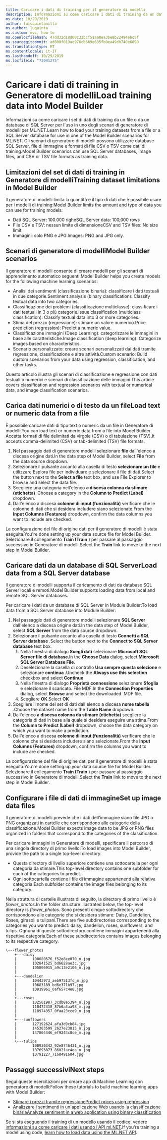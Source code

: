 ```yaml
---
title: Caricare i dati di training per il generatore di modelli
description: Informazioni su come caricare i dati di training da un database SQL Server o da un file da usare in uno degli scenari di generatore di modelli per ML.NET.
ms.date: 10/29/2019
author: luisquintanilla
ms.author: luquinta
ms.custom: mvc, how-to
ms.openlocfilehash: 47dd32d18d00c33bcf51aa0ea3be8b22494ebc5f
ms.sourcegitcommit: ad800f019ac976cb669e635fb0ea49db740e6890
ms.translationtype: MT
ms.contentlocale: it-IT
ms.lasthandoff: 10/29/2019
ms.locfileid: "73041275"
---
```

# <a name="load-training-data-into-model-builder"></a><span data-ttu-id="44e5d-103">Caricare i dati di training in Generatore di modelli</span><span class="sxs-lookup"><span data-stu-id="44e5d-103">Load training data into Model Builder</span></span>

<span data-ttu-id="44e5d-104">Informazioni su come caricare i set di dati di training da un file o da un database di SQL Server per l'uso in uno degli scenari di generatore di modelli per ML.NET.</span><span class="sxs-lookup"><span data-stu-id="44e5d-104">Learn how to load your training datasets from a file or a SQL Server database for use in one of the Model Builder scenarios for ML.NET.</span></span> <span data-ttu-id="44e5d-105">Gli scenari di generatore di modelli possono utilizzare database SQL Server, file di immagine e formati di file CSV o TSV come dati di training.</span><span class="sxs-lookup"><span data-stu-id="44e5d-105">Model Builder scenarios can use SQL Server databases, image files, and CSV or TSV file formats as training data.</span></span>

## <a name="training-dataset-limitations-in-model-builder"></a><span data-ttu-id="44e5d-106">Limitazioni del set di dati di training in Generatore di modelli</span><span class="sxs-lookup"><span data-stu-id="44e5d-106">Training dataset limitations in Model Builder</span></span>

<span data-ttu-id="44e5d-107">Il generatore di modelli limita la quantità e il tipo di dati che è possibile usare per i modelli di training:</span><span class="sxs-lookup"><span data-stu-id="44e5d-107">Model Builder limits the amount and type of data you can use for training models:</span></span>

- <span data-ttu-id="44e5d-108">Dati SQL Server: 100.000 righe</span><span class="sxs-lookup"><span data-stu-id="44e5d-108">SQL Server data: 100,000 rows</span></span> 
- <span data-ttu-id="44e5d-109">File CSV e TSV: nessun limite di dimensione</span><span class="sxs-lookup"><span data-stu-id="44e5d-109">CSV and TSV files: No size limit</span></span>
- <span data-ttu-id="44e5d-110">Immagini: solo PNG e JPG.</span><span class="sxs-lookup"><span data-stu-id="44e5d-110">Images: PNG and JPG only.</span></span>

## <a name="model-builder-scenarios"></a><span data-ttu-id="44e5d-111">Scenari di generatore di modelli</span><span class="sxs-lookup"><span data-stu-id="44e5d-111">Model Builder scenarios</span></span> 

<span data-ttu-id="44e5d-112">Il generatore di modelli consente di creare modelli per gli scenari di apprendimento automatico seguenti:</span><span class="sxs-lookup"><span data-stu-id="44e5d-112">Model Builder helps you create models for the following machine learning scenarios:</span></span>

- <span data-ttu-id="44e5d-113">Analisi dei sentimenti (classificazione binaria): classificare i dati testuali in due categorie.</span><span class="sxs-lookup"><span data-stu-id="44e5d-113">Sentiment analysis (binary classification): Classify textual data into two categories.</span></span>
- <span data-ttu-id="44e5d-114">Classificazione dei problemi (classificazione multiclasse): classificare i dati testuali in 3 o più categorie.</span><span class="sxs-lookup"><span data-stu-id="44e5d-114">Issue classification (multiclass classification): Classify textual data into 3 or more categories.</span></span>
- <span data-ttu-id="44e5d-115">Stima del prezzo (regressione): stimare un valore numerico.</span><span class="sxs-lookup"><span data-stu-id="44e5d-115">Price prediction (regression): Predict a numeric value.</span></span>
- <span data-ttu-id="44e5d-116">Classificazione immagini (Deep Learning): categorizzare le immagini in base alle caratteristiche.</span><span class="sxs-lookup"><span data-stu-id="44e5d-116">Image classification (deep learning): Categorize images based on characteristics.</span></span>
- <span data-ttu-id="44e5d-117">Scenario personalizzato: creare scenari personalizzati dai dati tramite regressione, classificazione e altre attività.</span><span class="sxs-lookup"><span data-stu-id="44e5d-117">Custom scenario: Build custom scenarios from your data using regression, classification, and other tasks.</span></span>

<span data-ttu-id="44e5d-118">Questo articolo illustra gli scenari di classificazione e regressione con dati testuali o numerici e scenari di classificazione delle immagini.</span><span class="sxs-lookup"><span data-stu-id="44e5d-118">This article covers classification and regression scenarios with textual or numerical data, and image classification scenarios.</span></span> 

## <a name="load-text-or-numeric-data-from-a-file"></a><span data-ttu-id="44e5d-119">Carica dati numerici o di testo da un file</span><span class="sxs-lookup"><span data-stu-id="44e5d-119">Load text or numeric data from a file</span></span>  

<span data-ttu-id="44e5d-120">È possibile caricare dati di tipo text o numeric da un file in Generatore di modelli.</span><span class="sxs-lookup"><span data-stu-id="44e5d-120">You can load text or numeric data from a file into Model Builder.</span></span> <span data-ttu-id="44e5d-121">Accetta formati di file delimitati da virgole (CSV) o di tabulazione (TSV).</span><span class="sxs-lookup"><span data-stu-id="44e5d-121">It accepts comma-delimited (CSV) or tab-delimited (TSV) file formats.</span></span> 

1. <span data-ttu-id="44e5d-122">Nel passaggio dati di generatore modelli selezionare **file** dall'elenco a discesa origine dati.</span><span class="sxs-lookup"><span data-stu-id="44e5d-122">In the data step of Model Builder, select **File** from the data source dropdown.</span></span>
2. <span data-ttu-id="44e5d-123">Selezionare il pulsante accanto alla casella di testo **selezionare un file** e utilizzare Esplora file per individuare e selezionare il file di dati.</span><span class="sxs-lookup"><span data-stu-id="44e5d-123">Select the button next to the **Select a file** text box, and use File Explorer to browse and select the data file.</span></span>
3. <span data-ttu-id="44e5d-124">Scegliere una categoria nell'elenco **a discesa colonna da stimare (etichetta)** .</span><span class="sxs-lookup"><span data-stu-id="44e5d-124">Choose a category in the **Column to Predict (Label)** dropdown.</span></span>
4. <span data-ttu-id="44e5d-125">Dall'elenco a discesa **colonne di input (funzionalità)** verificare che le colonne di dati che si desidera includere siano selezionate.</span><span class="sxs-lookup"><span data-stu-id="44e5d-125">From the **Input Columns (Features)** dropdown, confirm the data columns you want to include are checked.</span></span>

<span data-ttu-id="44e5d-126">La configurazione del file di origine dati per il generatore di modelli è stata eseguita.</span><span class="sxs-lookup"><span data-stu-id="44e5d-126">You're done setting up your data source file for Model Builder.</span></span> <span data-ttu-id="44e5d-127">Selezionare il collegamento **Train (Train** ) per passare al passaggio successivo in Generatore di modelli.</span><span class="sxs-lookup"><span data-stu-id="44e5d-127">Select the **Train** link to move to the next step in Model Builder.</span></span>

## <a name="load-data-from-a-sql-server-database"></a><span data-ttu-id="44e5d-128">Caricare dati da un database di SQL Server</span><span class="sxs-lookup"><span data-stu-id="44e5d-128">Load data from a SQL Server database</span></span>

<span data-ttu-id="44e5d-129">Il generatore di modelli supporta il caricamento di dati da database SQL Server locali e remoti.</span><span class="sxs-lookup"><span data-stu-id="44e5d-129">Model Builder supports loading data from local and remote SQL Server databases.</span></span>

<span data-ttu-id="44e5d-130">Per caricare i dati da un database di SQL Server in Module Builder:</span><span class="sxs-lookup"><span data-stu-id="44e5d-130">To load data from a SQL Server database into Module Builder:</span></span>

1. <span data-ttu-id="44e5d-131">Nel passaggio dati di generatore modelli selezionare **SQL Server** dall'elenco a discesa origine dati.</span><span class="sxs-lookup"><span data-stu-id="44e5d-131">In the data step of Model Builder, select **SQL Server** from the data source dropdown.</span></span>
1. <span data-ttu-id="44e5d-132">Selezionare il pulsante accanto alla casella di testo **Connetti a SQL Server database** .</span><span class="sxs-lookup"><span data-stu-id="44e5d-132">Select the button next to the **Connect to SQL Server database** text box.</span></span>
    1. <span data-ttu-id="44e5d-133">Nella finestra di dialogo **Scegli dati** selezionare **Microsoft SQL Server file di database**.</span><span class="sxs-lookup"><span data-stu-id="44e5d-133">In the **Choose Data** dialog, select **Microsoft SQL Server Database File**.</span></span> 
    1. <span data-ttu-id="44e5d-134">Deselezionare la casella di controllo **Usa sempre questa selezione** e selezionare **continua** .</span><span class="sxs-lookup"><span data-stu-id="44e5d-134">Uncheck the **Always use this selection** checkbox and select **Continue**</span></span>
    1. <span data-ttu-id="44e5d-135">Nella finestra di dialogo **Proprietà connessione** selezionare **Sfoglia** e selezionare il scaricato. File MDF.</span><span class="sxs-lookup"><span data-stu-id="44e5d-135">In the **Connection Properties** dialog, select **Browse** and select the downloaded .MDF file.</span></span>
    1. <span data-ttu-id="44e5d-136">Scegliere **OK**.</span><span class="sxs-lookup"><span data-stu-id="44e5d-136">Select **OK**</span></span>
1. <span data-ttu-id="44e5d-137">Scegliere il nome del set di dati dall'elenco a discesa **nome tabella** .</span><span class="sxs-lookup"><span data-stu-id="44e5d-137">Choose the dataset name from the **Table Name** dropdown.</span></span>
1. <span data-ttu-id="44e5d-138">Dall'elenco **a discesa colonna da stimare (etichetta)** scegliere la categoria di dati in base alla quale si desidera eseguire una stima.</span><span class="sxs-lookup"><span data-stu-id="44e5d-138">From the **Column to Predict (Label)** dropdown, choose the data category on which you want to make a prediction.</span></span>
1. <span data-ttu-id="44e5d-139">Dall'elenco a discesa **colonne di input (funzionalità)** verificare che le colonne che si desidera includere siano selezionate.</span><span class="sxs-lookup"><span data-stu-id="44e5d-139">From the **Input Columns (Features)** dropdown, confirm the columns you want to include are checked.</span></span> 

<span data-ttu-id="44e5d-140">La configurazione del file di origine dati per il generatore di modelli è stata eseguita.</span><span class="sxs-lookup"><span data-stu-id="44e5d-140">You're done setting up your data source file for Model Builder.</span></span> <span data-ttu-id="44e5d-141">Selezionare il collegamento **Train (Train** ) per passare al passaggio successivo in Generatore di modelli.</span><span class="sxs-lookup"><span data-stu-id="44e5d-141">Select the **Train** link to move to the next step in Model Builder.</span></span>

## <a name="set-up-image-data-files"></a><span data-ttu-id="44e5d-142">Configurare i file di dati di immagine</span><span class="sxs-lookup"><span data-stu-id="44e5d-142">Set up image data files</span></span>

<span data-ttu-id="44e5d-143">Il generatore di modelli prevede che i dati dell'immagine siano file JPG o PNG organizzati in cartelle che corrispondono alle categorie della classificazione.</span><span class="sxs-lookup"><span data-stu-id="44e5d-143">Model Builder expects image data to be JPG or PNG files organized in folders that correspond to the categories of the classification.</span></span> 

<span data-ttu-id="44e5d-144">Per caricare immagini in Generatore di modelli, specificare il percorso di una singola directory di primo livello:</span><span class="sxs-lookup"><span data-stu-id="44e5d-144">To load images into Model Builder, provide the path to a single top-level directory:</span></span>

- <span data-ttu-id="44e5d-145">Questa directory di livello superiore contiene una sottocartella per ogni categoria da stimare.</span><span class="sxs-lookup"><span data-stu-id="44e5d-145">This top-level directory contains one subfolder for each of the categories to predict.</span></span> 
- <span data-ttu-id="44e5d-146">Ogni sottocartella contiene i file di immagine appartenenti alla relativa categoria.</span><span class="sxs-lookup"><span data-stu-id="44e5d-146">Each subfolder contains the image files belonging to its category.</span></span> 
 
<span data-ttu-id="44e5d-147">Nella struttura di cartelle illustrata di seguito, la directory di primo livello è *flower_photos*.</span><span class="sxs-lookup"><span data-stu-id="44e5d-147">In the folder structure illustrated below, the top-level directory is *flower_photos*.</span></span> <span data-ttu-id="44e5d-148">Sono presenti cinque sottodirectory che corrispondono alle categorie che si desidera stimare: Daisy, Dandelion, Roses, girasoli e tulipani.</span><span class="sxs-lookup"><span data-stu-id="44e5d-148">There are five subdirectories corresponding to the categories you want to predict: daisy, dandelion, roses, sunflowers, and tulips.</span></span> <span data-ttu-id="44e5d-149">Ognuna di queste sottodirectory contiene immagini appartenenti alla rispettiva categoria.</span><span class="sxs-lookup"><span data-stu-id="44e5d-149">Each of these subdirectories contains images belonging to its respective category.</span></span> 

```text
\---flower_photos
    +---daisy
    |       100080576_f52e8ee070_n.jpg
    |       102841525_bd6628ae3c.jpg
    |       105806915_a9c13e2106_n.jpg
    |       
    +---dandelion
    |       10443973_aeb97513fc_m.jpg
    |       10683189_bd6e371b97.jpg
    |       10919961_0af657c4e8.jpg
    |       
    +---roses
    |       102501987_3cdb8e5394_n.jpg
    |       110472418_87b6a3aa98_m.jpg
    |       118974357_0faa23cce9_n.jpg
    |       
    +---sunflowers
    |       127192624_afa3d9cb84.jpg
    |       145303599_2627e23815_n.jpg
    |       147804446_ef9244c8ce_m.jpg
    |       
    \---tulips
            100930342_92e8746431_n.jpg
            107693873_86021ac4ea_n.jpg
            10791227_7168491604.jpg  
```

## <a name="next-steps"></a><span data-ttu-id="44e5d-150">Passaggi successivi</span><span class="sxs-lookup"><span data-stu-id="44e5d-150">Next steps</span></span>
<span data-ttu-id="44e5d-151">Segui queste esercitazioni per creare app di Machine Learning con generatore di modelli:</span><span class="sxs-lookup"><span data-stu-id="44e5d-151">Follow these tutorials to build machine learning apps with Model Builder:</span></span>

- [<span data-ttu-id="44e5d-152">Stimare i prezzi tramite regressione</span><span class="sxs-lookup"><span data-stu-id="44e5d-152">Predict prices using regression</span></span>](../tutorials/predict-prices-with-model-builder.md)
- [<span data-ttu-id="44e5d-153">Analizzare i sentimenti in un'applicazione Web usando la classificazione binaria</span><span class="sxs-lookup"><span data-stu-id="44e5d-153">Analyze sentiment in a web application using binary classification</span></span>](../tutorials/sentiment-analysis-model-builder.md )

<span data-ttu-id="44e5d-154">Se si sta eseguendo il training di un modello usando il codice, vedere [informazioni su come caricare i dati usando l'API ml.NET](load-data-ml-net.md).</span><span class="sxs-lookup"><span data-stu-id="44e5d-154">If you're training a model using code, [learn how to load data using the ML.NET API](load-data-ml-net.md).</span></span>
